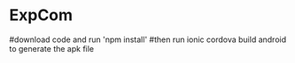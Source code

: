 # ExpCom

#download code and run 'npm install'
#then run ionic cordova build android to generate the apk file
